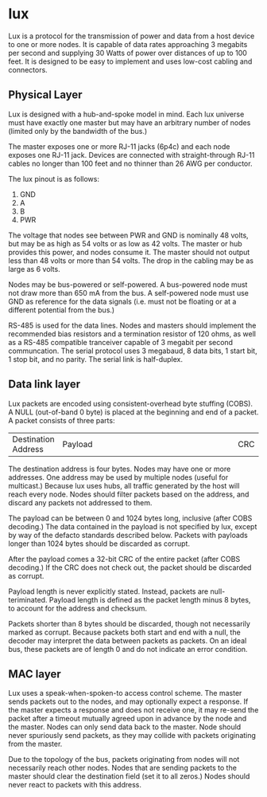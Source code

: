 lux
===

Lux is a protocol for the transmission of power and data from a host device to one or more nodes. It is capable of data rates approaching 3 megabits per second and supplying 30 Watts of power over distances of up to 100 feet. It is designed to be easy to implement and uses low-cost cabling and connectors.

Physical Layer
--------------

Lux is designed with a hub-and-spoke model in mind. Each lux universe must have exactly one master but may have an arbitrary number of nodes (limited only by the bandwidth of the bus.)

The master exposes one or more RJ-11 jacks (6p4c) and each node exposes one RJ-11 jack. Devices are connected with straight-through RJ-11 cables no longer than 100 feet and no thinner than 26 AWG per conductor.

The lux pinout is as follows:
 1. GND
 2. A
 3. B
 4. PWR

The voltage that nodes see between PWR and GND is nominally 48 volts, but may be as high as 54 volts or as low as 42 volts. The master or hub provides this power, and nodes consume it. The master should not output less than 48 volts or more than 54 volts. The drop in the cabling may be as large as 6 volts.

Nodes may be bus-powered or self-powered. A bus-powered node must not draw more than 650 mA from the bus. A self-powered node must use GND as reference for the data signals (i.e. must not be floating or at a different potential from the bus.)

RS-485 is used for the data lines. Nodes and masters should implement the recommended bias resistors and a termination resistor of 120 ohms, as well as a RS-485 compatible tranceiver capable of 3 megabit per second communcation. The serial protocol uses 3 megabaud, 8 data bits, 1 start bit, 1 stop bit, and no parity. The serial link is half-duplex.

Data link layer
---------------
Lux packets are encoded using consistent-overhead byte stuffing (COBS). A NULL (out-of-band 0 byte) is placed at the beginning and end of a packet. A packet consists of three parts:

<table><tr>
 <td>Destination Address</td>
 <td width="100%">Payload</td>
 <td>CRC</td>
</tr></table>

The destination address is four bytes. Nodes may have one or more addresses. One address may be used by multiple nodes (useful for multicast.) Because lux uses hubs, all traffic generated by the host will reach every node. Nodes should filter packets based on the address, and discard any packets not addressed to them.

The payload can be between 0 and 1024 bytes long, inclusive (after COBS decoding.) The data contained in the payload is not specified by lux, except by way of the defacto standards described below. Packets with payloads longer than 1024 bytes should be discarded as corrupt.

After the payload comes a 32-bit CRC of the entire packet (after COBS decoding.) If the CRC does not check out, the packet should be discarded as corrupt.

Payload length is never explicitly stated. Instead, packets are null-teriminated. Payload length is defined as the packet length minus 8 bytes, to account for the address and checksum.

Packets shorter than 8 bytes should be discarded, though not necessarily marked as corrupt. Because packets both start and end with a null, the decoder may interpret the data between packets as packets. On an ideal bus, these packets are of length 0 and do not indicate an error condition.

MAC layer
---------

Lux uses a speak-when-spoken-to access control scheme. The master sends packets out to the nodes, and may optionally expect a response. If the master expects a response and does not receive one, it may re-send the packet after a timeout mutually agreed upon in advance by the node and the master. Nodes can only send data back to the master. Node should never spuriously send packets, as they may collide with packets originating from the master.

Due to the topology of the bus, packets originating from nodes will not necessarily reach other nodes. Nodes that are sending packets to the master should clear the destination field (set it to all zeros.) Nodes should never react to packets with this address.
